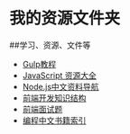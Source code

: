 # 我的资源文件夹
##学习、资源、文件等
- [Gulp教程](https://github.com/sugartoys1996/My-Res/tree/master/Gulp%E6%95%99%E7%A8%8B--Web%E5%89%8D%E7%AB%AF%E8%87%AA%E5%8A%A8%E5%8C%96%E5%BC%80%E5%8F%91%E5%B7%A5%E5%85%B7)
- [JavaScript 资源大全]()
- [Node.js中文资料导航](Node.js中文资料导航.MD)
- [前端开发知识结构](前端开发知识结构.MD)
- [前端面试题](前端面试题.MD)
- [编程中文书籍索引](编程中文书籍索引.MD)

